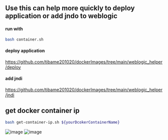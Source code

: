 ## Use this can help more quickly to deploy application or add jndo to weblogic

#### run with
```bash
bash container.sh
```
#### deploy application
https://github.com/tibame201020/dockerImages/tree/main/weblogic_helper/deploy
#### add jndi
https://github.com/tibame201020/dockerImages/tree/main/weblogic_helper/jndi


## get docker container ip
```bash
bash get-container-ip.sh ${yourDcokerContainerName}
```
![image](https://github.com/tibame201020/dockerImages/assets/78014702/b57dbe2c-b745-4717-9941-f6afa07661b7)
![image](https://github.com/tibame201020/dockerImages/assets/78014702/32641f0c-5919-4e71-b147-87d1565785c4)
